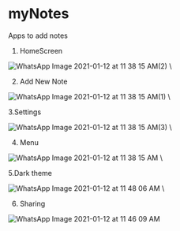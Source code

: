 # myNotes
Apps to add notes


1. HomeScreen

![WhatsApp Image 2021-01-12 at 11 38 15 AM(2)](https://user-images.githubusercontent.com/43025057/104276476-ee1df600-54ca-11eb-8eab-630fd608aed3.jpeg)
\


2. Add New Note

![WhatsApp Image 2021-01-12 at 11 38 15 AM(1)](https://user-images.githubusercontent.com/43025057/104276478-eeb68c80-54ca-11eb-854e-2e2c93b2d45c.jpeg)
\

3.Settings

![WhatsApp Image 2021-01-12 at 11 38 15 AM(3)](https://user-images.githubusercontent.com/43025057/104276471-ec543280-54ca-11eb-8904-3abcdfb36ca4.jpeg)
\

4. Menu

![WhatsApp Image 2021-01-12 at 11 38 15 AM](https://user-images.githubusercontent.com/43025057/104276482-ef4f2300-54ca-11eb-9c44-0ac28238d620.jpeg)
\

5.Dark theme

![WhatsApp Image 2021-01-12 at 11 48 06 AM](https://user-images.githubusercontent.com/43025057/104277070-2b36b800-54cc-11eb-9ff0-288e39cfae02.jpeg)
\

6. Sharing

![WhatsApp Image 2021-01-12 at 11 46 09 AM](https://user-images.githubusercontent.com/43025057/104277075-2c67e500-54cc-11eb-9304-d430fb8e2481.jpeg)
